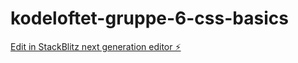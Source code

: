 # kodeloftet-gruppe-6-css-basics

[Edit in StackBlitz next generation editor ⚡️](https://stackblitz.com/~/github.com/LarsGJobloop/kodeloftet-gruppe-6-css-basics)